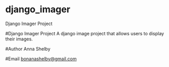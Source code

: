 # django_imager
Django Imager Project 

#Django Imager Project
A django image project that allows users to display their images. 

#Author 
Anna Shelby

#Email 
bonanashelby@gmail.com


